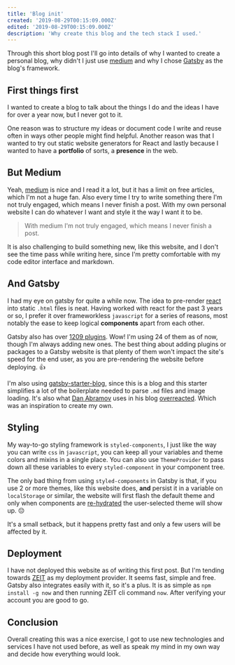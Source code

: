 ```yaml
---
title: 'Blog init'
created: '2019-08-29T00:15:09.000Z'
edited: '2019-08-29T00:15:09.000Z'
description: 'Why create this blog and the tech stack I used.'
---
```


Through this short blog post I'll go into details of why I wanted to create a personal blog, why didn't I just use [medium](https://medium.com) and why I chose [Gatsby](https://gatsbyjs.org) as the blog's framework.

## First things first

I wanted to create a blog to talk about the things I do and the ideas I have for over a year now, but I never got to it.

One reason was to structure my ideas or document code I write and reuse often in ways other people might find helpful. Another reason was that I wanted to try out static website generators for React and lastly because I wanted to have a **portfolio** of sorts, a **presence** in the web.

## But Medium

Yeah, [medium](https://medium.com) is nice and I read it a lot, but it has a limit on free articles, which I'm not a huge fan. Also every time I try to write something there I'm not truly engaged, which means I never finish a post. With my own personal website I can do whatever I want and style it the way I want it to be.

<blockquote class="right">With medium I'm not truly engaged, which means I never finish a post.</blockquote>

It is also challenging to build something new, like this website, and I don't see the time pass while writing here, since I'm pretty comfortable with my code editor interface and markdown.

## And Gatsby

I had my eye on gatsby for quite a while now. The idea to pre-render [react](https://reactjs.org/) into static `.html` files is neat. Having worked with react for the past 3 years or so, I prefer it over frameworkless `javascript` for a series of reasons, most notably the ease to keep logical **components** apart from each other.

Gatsby also has over [1209 plugins](https://www.gatsbyjs.org/plugins/). Wow! I'm using 24 of them as of now, though I'm always adding new ones. The best thing about adding plugins or packages to a Gatsby website is that plenty of them won't impact the site's speed for the end user, as you are pre-rendering the website before deploying. 👍

I'm also using [gatsby-starter-blog](https://github.com/gatsbyjs/gatsby-starter-blog), since this is a blog and this starter simplifies a lot of the boilerplate needed to parse `.md` files and image loading. It's also what [Dan Abramov](https://github.com/gaearon) uses in his blog [overreacted](https://overreacted.io/). Which was an inspiration to create my own.

## Styling

My way-to-go styling framework is `styled-components`, I just like the way you can write `css` in `javascript`, you can keep all your variables and theme colors and mixins in a single place. You can also use `ThemeProvider` to pass down all these variables to every `styled-component` in your component tree.

The only bad thing from using `styled-components` in Gatsby is that, if you use 2 or more themes, like this website does, **and** persist it in a variable on `localStorage` or similar, the website will first flash the default theme and only when components are [re-hydrated](https://reactjs.org/docs/react-dom.html#hydrate) the user-selected theme will show up. 😔

It's a small setback, but it happens pretty fast and only a few users will be affected by it.

## Deployment

I have not deployed this website as of writing this first post. But I'm tending towards [ZEIT](https://zeit.co/home) as my deployment provider. It seems fast, simple and free. Gatsby also integrates easily with it, so it's a plus. It is as simple as `npm install -g now` and then running ZEIT cli command `now`. After verifying your account you are good to go.

## Conclusion

Overall creating this was a nice exercise, I got to use new technologies and services I have not used before, as well as speak my mind in my own way and decide how everything would look.
